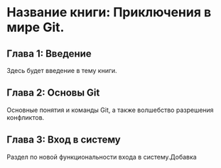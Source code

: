 

# Название книги: Приключения в мире Git.

## Глава 1: Введение
Здесь будет введение в тему книги.

## Глава 2: Основы Git
Основные понятия и команды Git, а также волшебство разрешения конфликтов.


## Глава 3: Вход в систему
Раздел по новой функциональности входа в систему.Добавка
